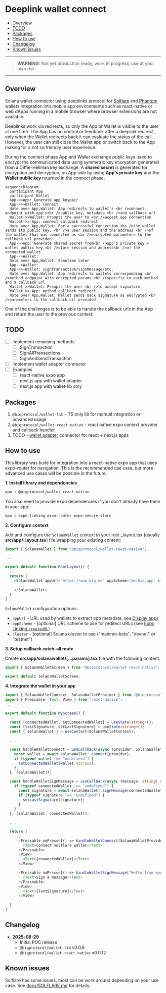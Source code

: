 # Deeplink wallet connect

- [Overview](#overview)
- [TODO](#todo)
- [Packages](#packages)
- [How to use](#how-to-use)
- [Changelog](#changelog)
- [Known issues](#known-issues)
---

> **WARNING:** Not yet production ready, work in progress, use at your own risk.
---

## Overview
Solana wallet connector using deeplinks protocol for [Solflare](https://docs.solflare.com/solflare/technical/deeplinks) and [Phantom](https://docs.phantom.com/phantom-deeplinks/deeplinks-ios-and-android) wallets integration into mobile app environments such as react-native or web dApps running in a mobile browser where browser extensions are not available.

Deeplinks work via redirects, so only the App or Wallet is visible to the user at one time. The App has no control or feedback after a deeplink redirect, only when the Wallet redirects back it can evaluate the status of the call. However, the user can still close the Wallet app or switch back to the App making for a not so friendly user experience.

During the connect phase App and Wallet exchange public keys used to encrypt the communicated data using symmetric key encryption generated from a Diffie-Hellman key exchange. A **shared secret** is generated for encryption and decryption, on App side by using **App's private key** and the **Wallet public key** returned in the connect phase.

```mermaid
sequenceDiagram
  participant App
  participant Wallet
  App->>App: Generate app keypair
  App->>+Wallet: connect
  Note over App,Wallet: App redirects to wallet's <br />connect endpoint with app's<br />public key, metadata <br />and callback url
  Wallet->>Wallet: Prompts the user to <br />accept app connection
  Wallet->>-App: connect callback redirect
  Note over App,Wallet: For a successful connection <br />the wallet sends its public key, <br />a user session and the address <br />of the wallet that was connected as <br />encrypted parameters to the callback url provided
  App->>App: Generate shared secret from<br />app's private key + wallet public key,<br />store session and address<br />of the connected wallet
  App-->Wallet: 
  Note over App,Wallet: Sometime later
  App-->Wallet: 
  App->>+Wallet: signTransaction/signMessage/etc.
  Note over App,Wallet: App redirects to wallets corresponding <br />method endpoint with encrypted params <br />specific to each method and a callback url
  Wallet->>Wallet: Prompts the user <br />to accept signature
  Wallet->>-App: method callback redirect
  Note over App,Wallet: Wallet sends back signature as encrypted <br />parameters to the callback url provided
```

One of the challenges is to be able to handle the callback urls in the App and return the user to the previous context.

## TODO

- [ ] Implement remaining methods:
  - [ ] SignTransaction
  - [ ] SignAllTransactions
  - [ ] SignAndSendTransaction
- [ ] Implement wallet adapter connector
- [ ] Examples
  - [ ] react-native expo app
  - [ ] next.js app with wallet adapter
  - [ ] next.js app with wallet-lib only

## Packages
1. `@biqprotocol/wallet-lib` - TS only lib for manual integration or advanced usage
2. `@biqprotocol/wallet-react-native` - react native expo context provider and callback handler
3. TODO - [wallet adapter](https://github.com/anza-xyz/wallet-adapter) connector for react + next.js apps

## How to use

This library was build for integration into a react-native expo app that uses expo-router for navigation. This is the recommended use case, but more advanced use cases will be possible in the future.

**1. Install library and dependencies**
```sh
npm i @biqprotocol/wallet-react-native
```

You also need to provide expo dependencies if you don't already have them in your app:
```sh
npm i expo-linking expo-router expo-secure-store
```

**2. Configure context**

Add and configure the `SolanaWallet` context in your root _layout.tsx (usually **src/app/_layout.tsx**) file wrapping your existing content:
```ts
import { SolanaWallet } from "@biqprotocol/wallet-react-native";

...

export default function RootLayout() {
  ...
  return (
    <SolanaWallet appUrl="https://www.biq.me" appScheme="me.biq.app" cluster="mainnet-beta">
      ...
    </SolanaWallet>
  )
}
```

`SolanaWallet` configuration options:
- `appUrl` - URL used by wallets to extract app metadata, see [Display apps](https://docs.phantom.com/best-practices/displaying-your-app)
- `appScheme` - [optional] URL scheme to use for redirect URLs (see [Expo Linking `createURL`](https://docs.expo.dev/versions/latest/sdk/linking/#linkingcreateurlpath-namedparameters))
- `cluster` - [optional] Solana cluster to use ("mainnet-beta", "devnet" or "testnet")

**3. Setup callback catch-all route**

Create **src/app/solanawallet/[...params].tsx** file with the following content:
```ts
import { SolanaWalletScreen } from "@biqprotocol/wallet-react-native";

export default SolanaWalletScreen;
```

**4. Integrate the wallet in your app**

```ts
import { SolanaWalletContext, SolanaWalletProvider } from "@biqprotocol/wallet-react-native";
import { Pressable, Text, View } from "react-native";
...

export default function MyScreen() {
  ...
  const [connectedWallet, setConnectedWallet] = useState<string>();
  const [lastSignature, setLastSignature] = useState<string>();
  const { solanaWallet } = useContext(SolanaWalletContext);

  ...

  const handleWalletConnect = useCallback(async (provider: SolanaWalletProvider) => {
    const wallet = await solanaWallet!.connect(provider);
    if (typeof wallet !== "undefined") {
      setConnectedWallet(wallet.address);
    }
  }, [solanaWallet]);

  const handleWalletSignMessage = useCallback(async (message: string) => {
    if (typeof connectedWallet !== "undefined") {
      const signature = await solanaWallet!.signMessage(connectedWallet, message);
      if (typeof signature !== "undefined") {
        setLastSignature(signature);
      }
    }
  }, [solanaWallet, connectedWallet]);

  ...

  return (
    ...
      <Pressable onPress={() => handleWalletConnect(SolanaWalletProvider.SOLFLARE)}>
        <Text>Connect Solflare wallet</Text>
      </Pressable>
      <View>
        <Text>{connectedWallet}</Text>
      </View>

      <Pressable onPress={() => handleWalletSignMessage("Hello from myApp!")}>
        <Text>Sign a message</Text>
      </Pressable>
      <View>
        <Text>{lastSignature}</Text>
      </View>
    ...
  )
}
```

## Changelog

- **2025-08-29** 
  - Initial POC release
  - `@biqprotocol/wallet-lib` v0.0.6
  - `@biqprotocol/wallet-react-native` v0.0.12

## Known issues

Solflare has some issues, most can be work around depending on your use case. See [docs/SOLFLARE.md](./docs/SOLFLARE.md) for details.

